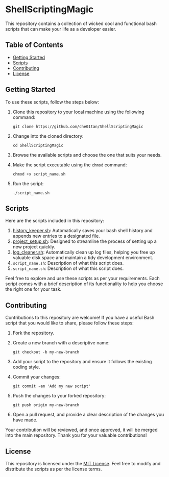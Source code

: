 # ShellScriptingMagic
This repository contains a collection of wicked cool and functional bash scripts that can make your life as a developer easier.


## Table of Contents

- [Getting Started](#getting-started)
- [Scripts](#scripts)
- [Contributing](#contributing)
- [License](#license)

## Getting Started

To use these scripts, follow the steps below:

1. Clone this repository to your local machine using the following command:
   ```
   git clone https://github.com/che01tan/ShellScriptingMagic
   ```

2. Change into the cloned directory:
   ```
   cd ShellScriptingMagic
   ```

3. Browse the available scripts and choose the one that suits your needs.

4. Make the script executable using the `chmod` command:
   ```
   chmod +x script_name.sh
   ```

5. Run the script:
   ```
   ./script_name.sh
   ```

## Scripts

Here are the scripts included in this repository:

1. [history_keeper.sh](https://github.com/che01tan/ShellScriptingMagic/blob/main/History%20Keeper/history_keeper.sh): Automatically saves your bash shell history and appends new entries to a designated file.
2. [project_setup.sh](https://github.com/ChetanThapliyal/ShellScriptingMagic/blob/main/Quick%20Project%20Setup/project_setup.sh): Designed to streamline the process of setting up a new project quickly.
3. [log_cleaner.sh](https://github.com/ChetanThapliyal/ShellScriptingMagic/blob/main/Log%20Cleaner/log_cleaner.sh): Automatically clean up log files, helping you free up valuable disk space and maintain a tidy development environment.
4. `script_name.sh`: Description of what this script does.
5. `script_name.sh`: Description of what this script does.

Feel free to explore and use these scripts as per your requirements. Each script comes with a brief description of its functionality to help you choose the right one for your task.

## Contributing

Contributions to this repository are welcome! If you have a useful Bash script that you would like to share, please follow these steps:

1. Fork the repository.

2. Create a new branch with a descriptive name:
   ```
   git checkout -b my-new-branch
   ```

3. Add your script to the repository and ensure it follows the existing coding style.

4. Commit your changes:
   ```
   git commit -am 'Add my new script'
   ```

5. Push the changes to your forked repository:
   ```
   git push origin my-new-branch
   ```

6. Open a pull request, and provide a clear description of the changes you have made.

Your contribution will be reviewed, and once approved, it will be merged into the main repository. Thank you for your valuable contributions!

## License

This repository is licensed under the [MIT License](LICENSE). Feel free to modify and distribute the scripts as per the license terms.